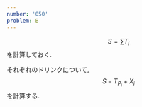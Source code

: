 ```yaml
---
number: '050'
problem: B
---
```

$$ S = \sum T_i $$ を計算しておく.

それぞれのドリンクについて, $$ S - T_{P_i} + X_i $$ を計算する.
